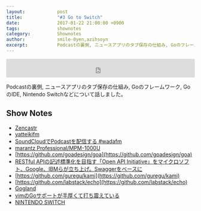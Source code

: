 ```yaml
---
layout:            post
title:             "#3 Go to Switch"
date:              2017-01-22 21:00:00 +0900
tags:              shownotes
category:          Shownotes
author:            smile-0yen,azihsoyn
excerpt:           Podcastの裏側, ニュースアプリのタブ保存の仕組み, Goのフレームワーク, GoのIDE, Nintendo Switchなどについて話しました。
---
```

<iframe width="100%" height="50" scrolling="no" frameborder="no" src="https://w.soundcloud.com/player/?url=https%3A//api.soundcloud.com/tracks/303911496&amp;auto_play=false&amp;hide_related=false&amp;show_comments=true&amp;show_user=true&amp;show_reposts=false&amp;visual=false&amp;show_artwork=false&amp;default_height=75"></iframe>

Podcastの裏側, ニュースアプリのタブ保存の仕組み, Goのフレームワーク, GoのIDE, Nintendo Switchなどについて話しました。

## Show Notes

- [Zencastr](https://zencastr.com/)
- [yatteikifm](https://yatteiki.fm/)
- [SoundCloudでPodcastを配信する #wadafm](http://blog.yusuke.be/entry/2015/11/22/104734)
- [marantz Professional/MPM-1000U](http://inmusicbrands.jp/marantz_pro/mpm-1000u/)
- [https://github.com/goadesign/goa](https://github.com/goadesign/goa)
- [RESTful APIの記述標準化を目指す「Open API Initiative」をマイクロソフト、Google、IBMらが立ち上げ。Swaggerをベースに](http://www.publickey1.jp/blog/15/open_api_initiative.html)
- [https://github.com/guregu/kami](https://github.com/guregu/kami)
- [https://github.com/labstack/echo](https://github.com/labstack/echo)
- [Gogland](https://www.jetbrains.com/go/)
- [vimのGoサポートが手厚くて打ち震えている](http://qiita.com/shiena/items/870ac0f1db8e9a8672a7)
- [NINTENDO SWITCH](https://www.nintendo.co.jp/switch/)
